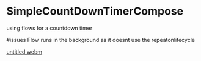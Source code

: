 # SimpleCountDownTimerCompose
using flows for a countdown timer 

#issues 
Flow runs in the background as it doesnt use the repeatonlifecycle

[untitled.webm](https://user-images.githubusercontent.com/56303873/194907826-a9e7080d-71c2-4134-9005-2b2bd725fe08.webm)

